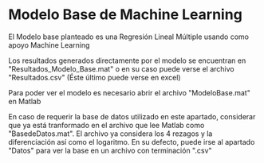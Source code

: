 # Modelo Base de Machine Learning

El Modelo base planteado es una Regresión Lineal Múltiple usando como apoyo Machine Learning

Los resultados generados directamente por el modelo se encuentran en "Resultados_Modelo_Base.mat" o en su caso puede verse el archivo "Resultados.csv" (Éste último puede verse en excel)

Para poder ver el modelo es necesario abrir el archivo "ModeloBase.mat" en Matlab

En caso de requerir la base de datos utilizado en este apartado, considerar que ya está tranformado en el archivo que lee Matlab como "BasedeDatos.mat". El archivo ya considera los 4 rezagos y la diferenciación así como el logaritmo. En su defecto, puede irse al apartado "Datos" para ver la base en un archivo con terminación ".csv"
